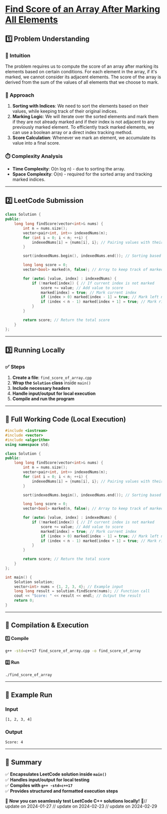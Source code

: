 # **[Find Score of an Array After Marking All Elements](https://leetcode.com/problems/find-score-of-an-array-after-marking-all-elements/description/)**  

## **1️⃣ Problem Understanding**  
### **📌 Intuition**  
The problem requires us to compute the score of an array after marking its elements based on certain conditions. For each element in the array, if it's marked, we cannot consider its adjacent elements. The score of the array is derived from the sum of the values of all elements that we choose to mark.

### **🚀 Approach**  
1. **Sorting with Indices**: We need to sort the elements based on their values, while keeping track of their original indices.
2. **Marking Logic**: We will iterate over the sorted elements and mark them if they are not already marked and if their index is not adjacent to any previously marked element. To efficiently track marked elements, we can use a boolean array or a direct index tracking method.
3. **Score Calculation**: Whenever we mark an element, we accumulate its value into a final score.

### **⏱️ Complexity Analysis**  
- **Time Complexity**: O(n log n) - due to sorting the array.  
- **Space Complexity**: O(n) - required for the sorted array and tracking marked indices.

---  

## **2️⃣ LeetCode Submission**  
```cpp
class Solution {
public:
    long long findScore(vector<int>& nums) {
        int n = nums.size();
        vector<pair<int, int>> indexedNums(n);
        for (int i = 0; i < n; ++i) {
            indexedNums[i] = {nums[i], i}; // Pairing values with their indices
        }

        sort(indexedNums.begin(), indexedNums.end()); // Sorting based on values

        long long score = 0;
        vector<bool> marked(n, false); // Array to keep track of marked indices

        for (auto& [value, index] : indexedNums) {
            if (!marked[index]) { // If current index is not marked
                score += value; // Add value to score
                marked[index] = true; // Mark current index
                if (index > 0) marked[index - 1] = true; // Mark left neighbor
                if (index < n - 1) marked[index + 1] = true; // Mark right neighbor
            }
        }

        return score; // Return the total score
    }
};  
```  

---  

## **3️⃣ Running Locally**  
### **✅ Steps**  
1. **Create a file**: `find_score_of_array.cpp`  
2. **Wrap the `Solution` class** inside `main()`  
3. **Include necessary headers**  
4. **Handle input/output for local execution**  
5. **Compile and run the program**  

---  

## **📝 Full Working Code (Local Execution)**  
```cpp
#include <iostream>
#include <vector>
#include <algorithm>
using namespace std;

class Solution {
public:
    long long findScore(vector<int>& nums) {
        int n = nums.size();
        vector<pair<int, int>> indexedNums(n);
        for (int i = 0; i < n; ++i) {
            indexedNums[i] = {nums[i], i}; // Pairing values with their indices
        }

        sort(indexedNums.begin(), indexedNums.end()); // Sorting based on values

        long long score = 0;
        vector<bool> marked(n, false); // Array to keep track of marked indices

        for (auto& [value, index] : indexedNums) {
            if (!marked[index]) { // If current index is not marked
                score += value; // Add value to score
                marked[index] = true; // Mark current index
                if (index > 0) marked[index - 1] = true; // Mark left neighbor
                if (index < n - 1) marked[index + 1] = true; // Mark right neighbor
            }
        }

        return score; // Return the total score
    }
};

int main() {
    Solution solution;
    vector<int> nums = {1, 2, 3, 4}; // Example input
    long long result = solution.findScore(nums); // Function call
    cout << "Score: " << result << endl; // Output the result
    return 0;
}  
```  

---  

## **🔧 Compilation & Execution**  
#### **1️⃣ Compile**  
```bash
g++ -std=c++17 find_score_of_array.cpp -o find_score_of_array
```  

#### **2️⃣ Run**  
```bash
./find_score_of_array
```  

---  

## **🎯 Example Run**  
### **Input**  
```
[1, 2, 3, 4]
```  
### **Output**  
```
Score: 4
```  

---  

## **📌 Summary**  
✅ **Encapsulates LeetCode solution inside `main()`**  
✅ **Handles input/output for local testing**  
✅ **Compiles with `g++ -std=c++17`**  
✅ **Provides structured and formatted execution steps**  

🚀 **Now you can seamlessly test LeetCode C++ solutions locally!** 🚀// update on 2024-01-27
// update on 2024-02-23
// update on 2024-02-29
